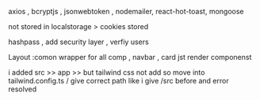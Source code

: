 axios , bcryptjs , jsonwebtoken , nodemailer, react-hot-toast, mongoose

<!-- jsonwebtoken -->

not stored in localstorage > cookies stored

<!-- bcryptjs -->

hashpass , add security layer , verfiy users

<!-- Directory structure  -->

Layout :comon wrapper for all comp , navbar , card jst render componenst

<!-- Tailwind css not style : error   -->

i added src >> app >> but tailwind css not add so
move into tailwind.config.ts / give correct path like i give /src before and error resolved
